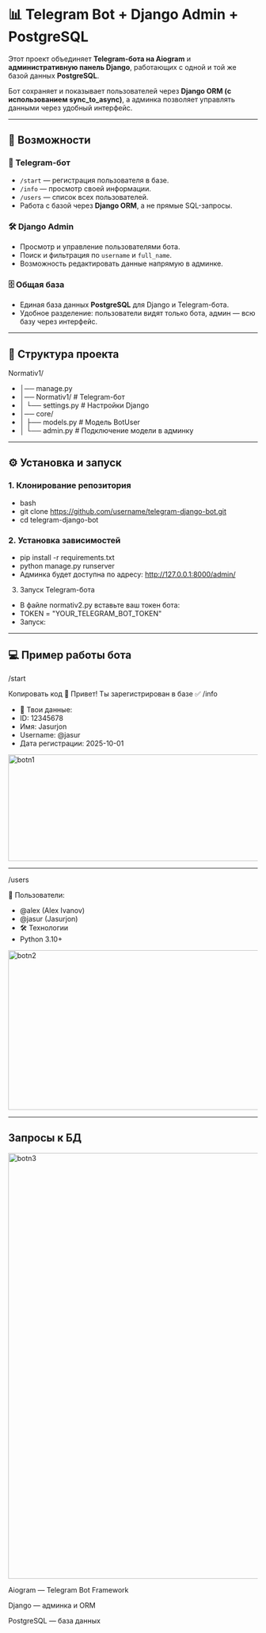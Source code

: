 # 📊 Telegram Bot + Django Admin + PostgreSQL

Этот проект объединяет **Telegram-бота на Aiogram** и **административную панель Django**, работающих с одной и той же базой данных **PostgreSQL**.  

Бот сохраняет и показывает пользователей через **Django ORM (с использованием sync_to_async)**, а админка позволяет управлять данными через удобный интерфейс.

---

## 🚀 Возможности
### 🤖 Telegram-бот
- `/start` — регистрация пользователя в базе.  
- `/info` — просмотр своей информации.  
- `/users` — список всех пользователей.  
- Работа с базой через **Django ORM**, а не прямые SQL-запросы.  

### 🛠 Django Admin
- Просмотр и управление пользователями бота.  
- Поиск и фильтрация по `username` и `full_name`.  
- Возможность редактировать данные напрямую в админке.  

### 🗄 Общая база
- Единая база данных **PostgreSQL** для Django и Telegram-бота.  
- Удобное разделение: пользователи видят только бота, админ — всю базу через интерфейс.  

---

## 📂 Структура проекта
Normativ1/
- │── manage.py
- │── Normativ1/  # Telegram-бот
- │ └── settings.py # Настройки Django
- │── core/
- │ ├── models.py # Модель BotUser
- │ └── admin.py # Подключение модели в админку

---

## ⚙ Установка и запуск

### 1. Клонирование репозитория
- bash
- git clone https://github.com/username/telegram-django-bot.git
- cd telegram-django-bot
### 2. Установка зависимостей
- pip install -r requirements.txt
- python manage.py runserver
- Админка будет доступна по адресу: http://127.0.0.1:8000/admin/

3. Запуск Telegram-бота
- В файле normativ2.py вставьте ваш токен бота:
- TOKEN = "YOUR_TELEGRAM_BOT_TOKEN"
- Запуск:

---

## 💻 Пример работы бота
/start

Копировать код
👋 Привет! Ты зарегистрирован в базе ✅
/info

- 📝 Твои данные:
- ID: 12345678
- Имя: Jasurjon
- Username: @jasur
- Дата регистрации: 2025-10-01

<img width="914" height="215" alt="botn1" src="https://github.com/user-attachments/assets/14e4ef71-aa6b-42ce-a975-e5a27f4d29e8" />

---

/users

👥 Пользователи:
- @alex (Alex Ivanov)
- @jasur (Jasurjon)
- 🛠 Технологии
- Python 3.10+

<img width="924" height="322" alt="botn2" src="https://github.com/user-attachments/assets/c3f6e027-861c-4447-8168-73e3b676ba83" />

---

## Запросы к БД

<img width="1153" height="859" alt="botn3" src="https://github.com/user-attachments/assets/8694f2a6-1663-4ec4-b7b0-03dc14488050" />



Aiogram — Telegram Bot Framework

Django — админка и ORM

PostgreSQL — база данных

